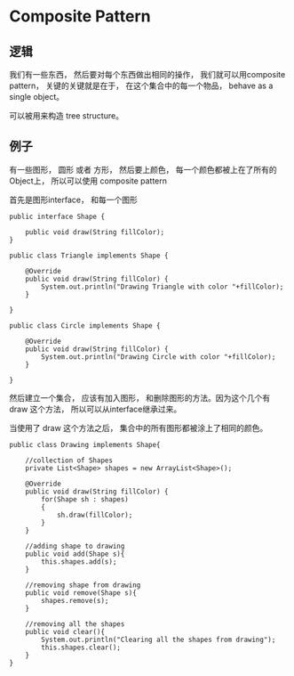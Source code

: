 # Composite Pattern
## 逻辑
我们有一些东西， 然后要对每个东西做出相同的操作， 我们就可以用composite pattern， 关键的关键就是在于， 在这个集合中的每一个物品， behave as a single object。

可以被用来构造 tree structure。

## 例子
有一些图形， 圆形 或者 方形， 然后要上颜色， 每一个颜色都被上在了所有的Object上， 所以可以使用 composite pattern

首先是图形interface， 和每一个图形

```
public interface Shape {
	
	public void draw(String fillColor);
}

public class Triangle implements Shape {

	@Override
	public void draw(String fillColor) {
		System.out.println("Drawing Triangle with color "+fillColor);
	}

}

public class Circle implements Shape {

	@Override
	public void draw(String fillColor) {
		System.out.println("Drawing Circle with color "+fillColor);
	}

}
```

然后建立一个集合， 应该有加入图形， 和删除图形的方法。因为这个几个有 draw 这个方法， 所以可以从interface继承过来。

当使用了 draw 这个方法之后， 集合中的所有图形都被涂上了相同的颜色。

```
public class Drawing implements Shape{

	//collection of Shapes
	private List<Shape> shapes = new ArrayList<Shape>();
	
	@Override
	public void draw(String fillColor) {
		for(Shape sh : shapes)
		{
			sh.draw(fillColor);
		}
	}
	
	//adding shape to drawing
	public void add(Shape s){
		this.shapes.add(s);
	}
	
	//removing shape from drawing
	public void remove(Shape s){
		shapes.remove(s);
	}
	
	//removing all the shapes
	public void clear(){
		System.out.println("Clearing all the shapes from drawing");
		this.shapes.clear();
	}
}
```
